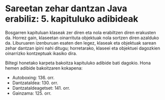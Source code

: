 # Sareetan zehar dantzan Java erabiliz: 5. kapituluko adibideak
Bosgarren kapituluan klaseak zer diren eta nola erabiltzen diren erakusten da. Horrez gain, klaseetan oinarrituta objektuak nola sortzen diren azalduko da. Liburuaren izenburuan esaten den legez, klaseak eta objektuak sarean zehar dantzan ipini nahi ditugu; horretarako, klaseei eta objektuei dagozkien oinarrizko kontzeptuak ikasiko dira.


Biltegi honetako karpeta bakoitza kapituluko adibide bati dagokio. Hona hemen adibide bakoitzaren kokapena:
- Autoboxing: 136. orr.
- Dantzataldea: 130. orr.
- Dantzataldeagetset: 141. orr.
- Gainzama: 125. orr.
